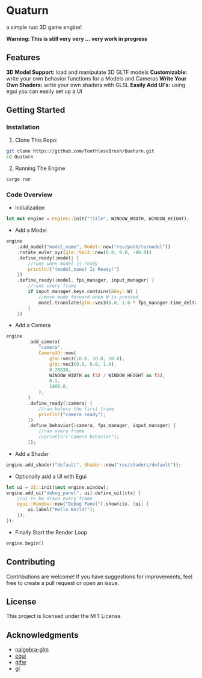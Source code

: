 # Quaturn

a simple rust 3D game engine!

**Warning: This is still very very ... very work in progress**

## Features

**3D Model Support:** load and manipulate 3D GLTF models
**Customizable:** write your own behavior functions for a Models and Cameras
**Write Your Own Shaders:** write your own shaders with GLSL
**Easily Add UI's:** using egui you can easily set up a UI

## Getting Started

### Installation

1. Clone This Repo:

```bash
git clone https://github.com/ToothlessBrush/Quaturn.git
cd Quaturn
```

2. Running The Engine

```bash
cargo run
```

### Code Overview

-   Initialization

```rust
let mut engine = Engine::init("Title", WINDOW_WIDTH, WINDOW_HEIGHT);
```

-   Add a Model

```rust
engine
    .add_model("model_name", Model::new("res/path/to/model"))
    .rotate_euler_xyz(glm::Vec3::new(0.0, 0.0, -90.0))
    .define_ready(|model| {
        //runs when model is ready
        println!("(model_name) Is Ready!")
    })
    .define_ready(|model, fps_manager, input_manager| {
        //runs every frame
        if input_manager.keys.contains(&Key::W) {
            //move mode forward when W is pressed
            model.translate(glm::vec3(0.0, 1.0 * fps_manager.time_delta.as_sec_f32()));
        }
    })
```

-   Add a Camera

```rust
engine
        .add_camera(
            "camera",
            Camera3D::new(
                glm::vec3(10.0, 10.0, 10.0),
                glm::vec3(0.0, 0.0, 1.0),
                0.78539,
                WINDOW_WIDTH as f32 / WINDOW_HEIGHT as f32,
                0.1,
                1000.0,
            ),
        )
        .define_ready(|camera| {
            //ran before the first frame
            println!("camera ready");
        })
        .define_behavior(|camera, fps_manager, input_manager| {
            //ran every frame
            //println!("camera behavior");
        });
```

-   Add a Shader

```rust
engine.add_shader("default", Shader::new("res/shaders/default"));
```

-   Optionally add a UI with Egui

```rust
let ui = UI::init(&mut engine.window);
engine.add_ui("debug_panel", ui).define_ui(|ctx| {
    //ui to be drawn every frame
    egui::Window::new("Debug Panel").show(ctx, |ui| {
        ui.label("Hello World!");
    });
});
```

-   Finally Start the Render Loop

```rust
engine.begin()
```

## Contributing

Contributions are welcome! If you have suggestions for improvements, feel free to create a pull request or open an issue.

## License

This project is licensed under the MIT License

## Acknowledgments

-   [nalgebra-glm](https://crates.io/crates/nalgebra-glm)
-   [egui](https://crates.io/crates/egui)
-   [glfw](https://crates.io/crates/glfw)
-   [gl](https://crates.io/crates/gl)
